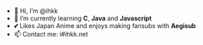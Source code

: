 - 👋 Hi, I’m @ihkk
- 🌱 I’m currently learning **C**, **Java** and **Javascript**
- 💕 Likes Japan Anime and enjoys making fansubs with **Aegisub**
- 📫 Contact me: i#ihkk.net

<!---
ihkk/ihkk is a ✨ special ✨ repository because its `README.md` (this file) appears on your GitHub profile.
You can click the Preview link to take a look at your changes.
--->
